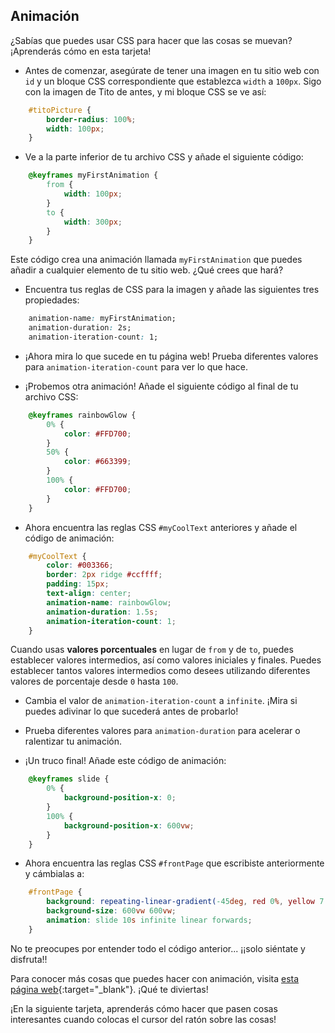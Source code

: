 ## Animación

¿Sabías que puedes usar CSS para hacer que las cosas se muevan? ¡Aprenderás cómo en esta tarjeta!

+ Antes de comenzar, asegúrate de tener una imagen en tu sitio web con `id` y un bloque CSS correspondiente que establezca `width` a `100px`. Sigo con la imagen de Tito de antes, y mi bloque CSS se ve así:

```css
    #titoPicture {
        border-radius: 100%;
        width: 100px;
    }
```

+ Ve a la parte inferior de tu archivo CSS y añade el siguiente código:

```css
    @keyframes myFirstAnimation {
        from {
            width: 100px;
        }
        to {
            width: 300px;
        }
    }
```

Este código crea una animación llamada `myFirstAnimation` que puedes añadir a cualquier elemento de tu sitio web. ¿Qué crees que hará?

+ Encuentra tus reglas de CSS para la imagen y añade las siguientes tres propiedades:

```css
    animation-name: myFirstAnimation;
    animation-duration: 2s;
    animation-iteration-count: 1;
```

+ ¡Ahora mira lo que sucede en tu página web! Prueba diferentes valores para `animation-iteration-count` para ver lo que hace.

+ ¡Probemos otra animación! Añade el siguiente código al final de tu archivo CSS:

```css
    @keyframes rainbowGlow {
        0% {
            color: #FFD700;
        }
        50% {
            color: #663399;
        }
        100% {
            color: #FFD700;
        }
    }
```

+ Ahora encuentra las reglas CSS `#myCoolText` anteriores y añade el código de animación:

```css
    #myCoolText {        
        color: #003366;
        border: 2px ridge #ccffff;
        padding: 15px;
        text-align: center;
        animation-name: rainbowGlow;
        animation-duration: 1.5s;
        animation-iteration-count: 1;
    }
```

Cuando usas **valores porcentuales** en lugar de `from` y de `to`, puedes establecer valores intermedios, así como valores iniciales y finales. Puedes establecer tantos valores intermedios como desees utilizando diferentes valores de porcentaje desde `0` hasta `100`.

+ Cambia el valor de `animation-iteration-count` a `infinite`. ¡Mira si puedes adivinar lo que sucederá antes de probarlo!

+ Prueba diferentes valores para `animation-duration` para acelerar o ralentizar tu animación.

+ ¡Un truco final! Añade este código de animación:

```css
    @keyframes slide {
        0% {
            background-position-x: 0;
        }
        100% {
            background-position-x: 600vw;
        }
    }
```

+ Ahora encuentra las reglas CSS `#frontPage` que escribiste anteriormente y cámbialas a:

```css
    #frontPage {
        background: repeating-linear-gradient(-45deg, red 0%, yellow 7.14%, lime 14.28%, cyan 21.42%, cyan 28.56%, blue 35.7%, magenta 42.84%, red 50%);
        background-size: 600vw 600vw;
        animation: slide 10s infinite linear forwards;
    }
```

No te preocupes por entender todo el código anterior... ¡¡solo siéntate y disfruta!!

Para conocer más cosas que puedes hacer con animación, visita [esta página web](http://dojo.soy/html2-css-animation){:target="_blank"}. ¡Qué te diviertas!

¡En la siguiente tarjeta, aprenderás cómo hacer que pasen cosas interesantes cuando colocas el cursor del ratón sobre las cosas!